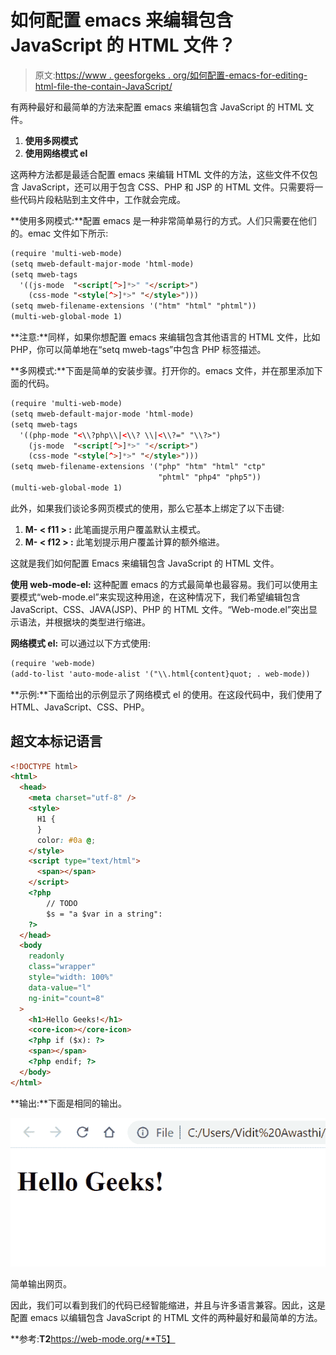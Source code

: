# 如何配置 emacs 来编辑包含 JavaScript 的 HTML 文件？

> 原文:[https://www . geesforgeks . org/如何配置-emacs-for-editing-html-file-the-contain-JavaScript/](https://www.geeksforgeeks.org/how-to-configure-emacs-for-editing-html-files-that-contain-javascript/)

有两种最好和最简单的方法来配置 emacs 来编辑包含 JavaScript 的 HTML 文件。

1.  **使用多网模式**
2.  **使用网络模式 el**

这两种方法都是最适合配置 emacs 来编辑 HTML 文件的方法，这些文件不仅包含 JavaScript，还可以用于包含 CSS、PHP 和 JSP 的 HTML 文件。只需要将一些代码片段粘贴到主文件中，工作就会完成。

**使用多网模式:**配置 emacs 是一种非常简单易行的方式。人们只需要在他们的。emac 文件如下所示:

```html
(require 'multi-web-mode)
(setq mweb-default-major-mode 'html-mode)
(setq mweb-tags 
  '((js-mode  "<script[^>]*>" "</script>")
    (css-mode "<style[^>]*>" "</style>")))
(setq mweb-filename-extensions '("htm" "html" "phtml"))
(multi-web-global-mode 1)
```

**注意:**同样，如果你想配置 emacs 来编辑包含其他语言的 HTML 文件，比如 PHP，你可以简单地在“setq mweb-tags”中包含 PHP 标签描述。

**多网模式:**下面是简单的安装步骤。打开你的。emacs 文件，并在那里添加下面的代码。

```html
(require 'multi-web-mode)
(setq mweb-default-major-mode 'html-mode)
(setq mweb-tags 
  '((php-mode "<\\?php\\|<\\? \\|<\\?=" "\\?>")
    (js-mode  "<script[^>]*>" "</script>")
    (css-mode "<style[^>]*>" "</style>")))
(setq mweb-filename-extensions '("php" "htm" "html" "ctp" 
                                 "phtml" "php4" "php5"))
(multi-web-global-mode 1) 
```

此外，如果我们谈论多网页模式的使用，那么它基本上绑定了以下击键:

1.  **M- < f11 > :** 此笔画提示用户覆盖默认主模式。
2.  **M- < f12 > :** 此笔划提示用户覆盖计算的额外缩进。

这就是我们如何配置 Emacs 来编辑包含 JavaScript 的 HTML 文件。

**使用 web-mode-el:** 这种配置 emacs 的方式最简单也最容易。我们可以使用主要模式“web-mode.el”来实现这种用途，在这种情况下，我们希望编辑包含 JavaScript、CSS、JAVA(JSP)、PHP 的 HTML 文件。“Web-mode.el”突出显示语法，并根据块的类型进行缩进。

**网络模式 el:** 可以通过以下方式使用:

```html
(require 'web-mode)
(add-to-list 'auto-mode-alist '("\\.html{content}quot; . web-mode))
```

**示例:**下面给出的示例显示了网络模式 el 的使用。在这段代码中，我们使用了 HTML、JavaScript、CSS、PHP。

## 超文本标记语言

```html
<!DOCTYPE html>
<html>
  <head>
    <meta charset="utf-8" />
    <style>
      H1 {
      }
      color: #0a @;
    </style>
    <script type="text/html">
      <span></span>
    </script>
    <?php
        // TODO
        $s = "a $var in a string":
    ?>
  </head>
  <body
    readonly
    class="wrapper"
    style="width: 100%"
    data-value="l"
    ng-init="count=8"
  >
    <h1>Hello Geeks!</h1>
    <core-icon></core-icon>
    <?php if ($x): ?>
    <span></span>
    <?php endif; ?>
  </body>
</html>
```

**输出:**下面是相同的输出。

![](img/8742c0582bbf7b52ba884db6d2c74e28.png)

简单输出网页。

因此，我们可以看到我们的代码已经智能缩进，并且与许多语言兼容。因此，这是配置 emacs 以编辑包含 JavaScript 的 HTML 文件的两种最好和最简单的方法。

**参考:**T2**https://web-mode.org/**T5】